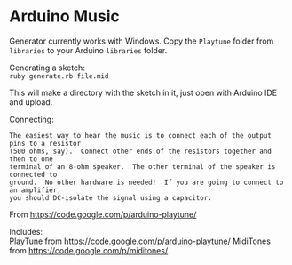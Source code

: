 Arduino Music
===

Generator currently works with Windows.
Copy the `Playtune` folder from `libraries` to your Arduino `libraries` folder.

Generating a sketch:   
`ruby generate.rb file.mid`

This will make a directory with the sketch in it, just open with Arduino IDE and upload.

Connecting:
```
The easiest way to hear the music is to connect each of the output pins to a resistor
(500 ohms, say).  Connect other ends of the resistors together and then to one
terminal of an 8-ohm speaker.  The other terminal of the speaker is connected to
ground.  No other hardware is needed!  If you are going to connect to an amplifier,
you should DC-isolate the signal using a capacitor.
```
From https://code.google.com/p/arduino-playtune/


Includes:   
PlayTune from https://code.google.com/p/arduino-playtune/
MidiTones from https://code.google.com/p/miditones/